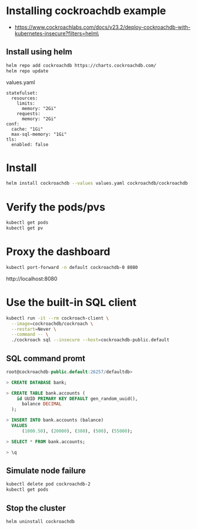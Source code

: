 # Installing cockroachdb example

- https://www.cockroachlabs.com/docs/v23.2/deploy-cockroachdb-with-kubernetes-insecure?filters=helm\


## Install using helm
```sh
helm repo add cockroachdb https://charts.cockroachdb.com/
helm repo update
```

values.yaml
```
statefulset:
  resources:
    limits:
      memory: "2Gi"
    requests:
      memory: "2Gi"
conf:
  cache: "1Gi"
  max-sql-memory: "1Gi"
tls:
  enabled: false
```

# Install
```sh
helm install cockroachdb --values values.yaml cockroachdb/cockroachdb
```

# Verify the pods/pvs
```sh
kubectl get pods
kubectl get pv
```

# Proxy the dashboard
```sh
kubectl port-forward -n default cockroachdb-0 8080
```

http://localhost:8080

# Use the built-in SQL client
```sh
kubectl run -it --rm cockroach-client \
  --image=cockroachdb/cockroach \
  --restart=Never \
  --command -- \
  ./cockroach sql --insecure --host=cockroachdb-public.default
```

## SQL command promt
```sql
root@cockroachdb-public.default:26257/defaultdb>

> CREATE DATABASE bank;

> CREATE TABLE bank.accounts (
    id UUID PRIMARY KEY DEFAULT gen_random_uuid(),
      balance DECIMAL
  );

> INSERT INTO bank.accounts (balance)
  VALUES
      (1000.50), (20000), (380), (500), (55000);

> SELECT * FROM bank.accounts;

> \q
```

## Simulate node failure
```sh
kubectl delete pod cockroachdb-2
kubectl get pods
```

## Stop the cluster
```sh
helm uninstall cockroachdb
```

